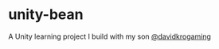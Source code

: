 # unity-bean

A Unity learning project I build with my son [@davidkrogaming](https://github.com/davidkrogaming)
